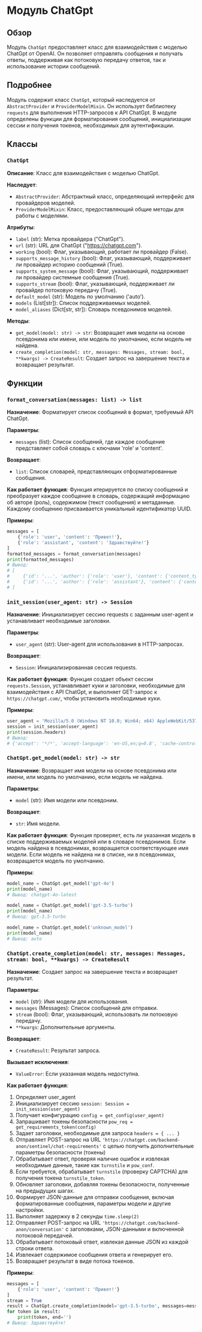 # Модуль ChatGpt

## Обзор

Модуль `ChatGpt` предоставляет класс для взаимодействия с моделью ChatGpt от OpenAI. Он позволяет отправлять сообщения и получать ответы, поддерживая как потоковую передачу ответов, так и использование истории сообщений.

## Подробнее

Модуль содержит класс `ChatGpt`, который наследуется от `AbstractProvider` и `ProviderModelMixin`. Он использует библиотеку `requests` для выполнения HTTP-запросов к API ChatGpt. В модуле определены функции для форматирования сообщений, инициализации сессии и получения токенов, необходимых для аутентификации.

## Классы

### `ChatGpt`

**Описание**: Класс для взаимодействия с моделью ChatGpt.

**Наследует**:
- `AbstractProvider`: Абстрактный класс, определяющий интерфейс для провайдеров моделей.
- `ProviderModelMixin`: Класс, предоставляющий общие методы для работы с моделями.

**Атрибуты**:
- `label` (str): Метка провайдера ("ChatGpt").
- `url` (str): URL для ChatGpt ("https://chatgpt.com").
- `working` (bool): Флаг, указывающий, работает ли провайдер (False).
- `supports_message_history` (bool): Флаг, указывающий, поддерживает ли провайдер историю сообщений (True).
- `supports_system_message` (bool): Флаг, указывающий, поддерживает ли провайдер системные сообщения (True).
- `supports_stream` (bool): Флаг, указывающий, поддерживает ли провайдер потоковую передачу (True).
- `default_model` (str): Модель по умолчанию ('auto').
- `models` (List[str]): Список поддерживаемых моделей.
- `model_aliases` (Dict[str, str]): Словарь псевдонимов моделей.

**Методы**:
- `get_model(model: str) -> str`: Возвращает имя модели на основе псевдонима или имени, или модель по умолчанию, если модель не найдена.
- `create_completion(model: str, messages: Messages, stream: bool, **kwargs) -> CreateResult`: Создает запрос на завершение текста и возвращает результат.

## Функции

### `format_conversation(messages: list) -> list`

**Назначение**: Форматирует список сообщений в формат, требуемый API ChatGpt.

**Параметры**:
- `messages` (list): Список сообщений, где каждое сообщение представляет собой словарь с ключами 'role' и 'content'.

**Возвращает**:
- `list`: Список словарей, представляющих отформатированные сообщения.

**Как работает функция**:
Функция итерируется по списку сообщений и преобразует каждое сообщение в словарь, содержащий информацию об авторе (роль), содержимом (текст сообщения) и метаданные. Каждому сообщению присваивается уникальный идентификатор UUID.

**Примеры**:

```python
messages = [
    {'role': 'user', 'content': 'Привет!'},
    {'role': 'assistant', 'content': 'Здравствуйте!'}
]
formatted_messages = format_conversation(messages)
print(formatted_messages)
# Вывод:
# [
#     {'id': '...', 'author': {'role': 'user'}, 'content': {'content_type': 'text', 'parts': ['Привет!']}, 'metadata': {'serialization_metadata': {'custom_symbol_offsets': []}}, 'create_time': ...},
#     {'id': '...', 'author': {'role': 'assistant'}, 'content': {'content_type': 'text', 'parts': ['Здравствуйте!']}, 'metadata': {'serialization_metadata': {'custom_symbol_offsets': []}}, 'create_time': ...}
# ]
```

### `init_session(user_agent: str) -> Session`

**Назначение**: Инициализирует сессию requests с заданным user-agent и устанавливает необходимые заголовки.

**Параметры**:
- `user_agent` (str): User-agent для использования в HTTP-запросах.

**Возвращает**:
- `Session`: Инициализированная сессия requests.

**Как работает функция**:
Функция создает объект сессии `requests.Session`, устанавливает куки и заголовки, необходимые для взаимодействия с API ChatGpt, и выполняет GET-запрос к `https://chatgpt.com/`, чтобы установить необходимые куки.

**Примеры**:

```python
user_agent = 'Mozilla/5.0 (Windows NT 10.0; Win64; x64) AppleWebKit/537.36 (KHTML, like Gecko) Chrome/127.0.0.0 Safari/537.36'
session = init_session(user_agent)
print(session.headers)
# Вывод:
# {'accept': '*/*', 'accept-language': 'en-US,en;q=0.8', 'cache-control': 'no-cache', 'pragma': 'no-cache', 'priority': 'u=0, i', 'sec-ch-ua': '"Not)A;Brand";v="99", "Google Chrome";v="127", "Chromium";v="127"', 'sec-ch-ua-arch': '"arm"', 'sec-ch-ua-bitness': '"64"', 'sec-ch-ua-mobile': '?0', 'sec-ch-ua-model': '""', 'sec-ch-ua-platform': '"macOS"', 'sec-ch-ua-platform-version': '"14.4.0"', 'sec-fetch-dest': 'document', 'sec-fetch-mode': 'navigate', 'sec-fetch-site': 'none', 'sec-fetch-user': '?1', 'upgrade-insecure-requests': '1', 'user-agent': 'Mozilla/5.0 (Windows NT 10.0; Win64; x64) AppleWebKit/537.36 (KHTML, like Gecko) Chrome/127.0.0.0 Safari/537.36', 'Cookie': '_dd_s='}
```

### `ChatGpt.get_model(model: str) -> str`

**Назначение**: Возвращает имя модели на основе псевдонима или имени, или модель по умолчанию, если модель не найдена.

**Параметры**:
- `model` (str): Имя модели или псевдоним.

**Возвращает**:
- `str`: Имя модели.

**Как работает функция**:
Функция проверяет, есть ли указанная модель в списке поддерживаемых моделей или в словаре псевдонимов. Если модель найдена в псевдонимах, возвращается соответствующее имя модели. Если модель не найдена ни в списке, ни в псевдонимах, возвращается модель по умолчанию.

**Примеры**:

```python
model_name = ChatGpt.get_model('gpt-4o')
print(model_name)
# Вывод: chatgpt-4o-latest

model_name = ChatGpt.get_model('gpt-3.5-turbo')
print(model_name)
# Вывод: gpt-3.5-turbo

model_name = ChatGpt.get_model('unknown_model')
print(model_name)
# Вывод: auto
```

### `ChatGpt.create_completion(model: str, messages: Messages, stream: bool, **kwargs) -> CreateResult`

**Назначение**: Создает запрос на завершение текста и возвращает результат.

**Параметры**:
- `model` (str): Имя модели для использования.
- `messages` (Messages): Список сообщений для отправки.
- `stream` (bool): Флаг, указывающий, использовать ли потоковую передачу.
- `**kwargs`: Дополнительные аргументы.

**Возвращает**:
- `CreateResult`: Результат запроса.

**Вызывает исключения**:
- `ValueError`: Если указанная модель недоступна.

**Как работает функция**:

1.  Определяет user\_agent
2.  Инициализирует сессию `session: Session = init_session(user_agent)`
3.  Получает конфигурацию `config = get_config(user_agent)`
4.  Запрашивает токены безопасности `pow_req = get_requirements_token(config)`
5.  Задает заголовки, необходимые для запроса `headers = { ... }`
6.  Отправляет POST-запрос на URL `'https://chatgpt.com/backend-anon/sentinel/chat-requirements'` с целью получить дополнительные параметры безопасности (токены)
7.  Обрабатывает ответ, проверяя наличие ошибок и извлекая необходимые данные, такие как `turnstile` и `pow_conf`.
8.  Если требуется, обрабатывает `turnstile` (проверку CAPTCHA) для получения токена `turnstile_token`.
9.  Обновляет заголовки, добавляя токены безопасности, полученные на предыдущих шагах.
10. Формирует JSON-данные для отправки сообщения, включая форматированные сообщения, параметры модели и другие настройки.
11. Выполняет задержку в 2 секунды `time.sleep(2)`
12. Отправляет POST-запрос на URL `'https://chatgpt.com/backend-anon/conversation'` с заголовками, JSON-данными и включенной потоковой передачей.
13. Обрабатывает потоковый ответ, извлекая данные JSON из каждой строки ответа.
14. Извлекает содержимое сообщения ответа и генерирует его.
15. Возвращает результат в виде потока токенов.

**Примеры**:

```python
messages = [
    {'role': 'user', 'content': 'Привет!'}
]
stream = True
result = ChatGpt.create_completion(model='gpt-3.5-turbo', messages=messages, stream=stream)
for token in result:
    print(token, end='')
# Вывод: Здравствуйте!